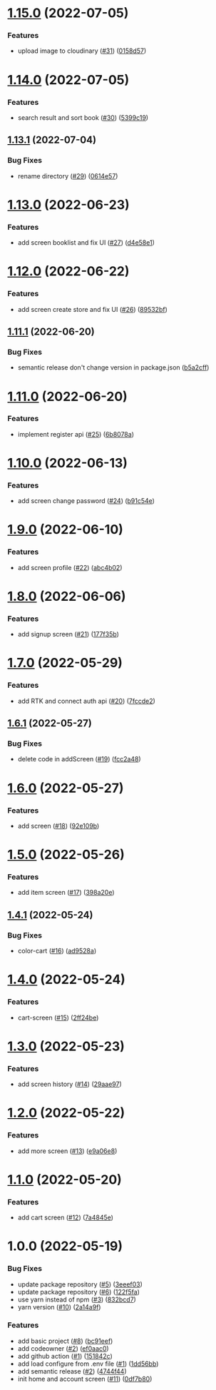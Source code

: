 # [1.15.0](https://github.com/Notekunn/flex-library/compare/v1.14.0...v1.15.0) (2022-07-05)


### Features

* upload image to cloudinary ([#31](https://github.com/Notekunn/flex-library/issues/31)) ([0158d57](https://github.com/Notekunn/flex-library/commit/0158d57036f60707f014ab1e3f9a10bc9a542c1b))

# [1.14.0](https://github.com/Notekunn/flex-library/compare/v1.13.1...v1.14.0) (2022-07-05)


### Features

* search result and sort book ([#30](https://github.com/Notekunn/flex-library/issues/30)) ([5399c19](https://github.com/Notekunn/flex-library/commit/5399c199da1963355cbd8328fc579abc90805fcb))

## [1.13.1](https://github.com/Notekunn/flex-library/compare/v1.13.0...v1.13.1) (2022-07-04)


### Bug Fixes

* rename directory ([#29](https://github.com/Notekunn/flex-library/issues/29)) ([0614e57](https://github.com/Notekunn/flex-library/commit/0614e57badd928174bb7d50d0b8193e717af21b9))

# [1.13.0](https://github.com/Notekunn/flex-library/compare/v1.12.0...v1.13.0) (2022-06-23)


### Features

* add screen booklist and fix UI ([#27](https://github.com/Notekunn/flex-library/issues/27)) ([d4e58e1](https://github.com/Notekunn/flex-library/commit/d4e58e17d981d05f2745742bec4d50f1f975b51e))

# [1.12.0](https://github.com/Notekunn/flex-library/compare/v1.11.1...v1.12.0) (2022-06-22)


### Features

* add screen create store and fix UI ([#26](https://github.com/Notekunn/flex-library/issues/26)) ([89532bf](https://github.com/Notekunn/flex-library/commit/89532bfd3c56cc141fdfe623ed2e9844ec2101b8))

## [1.11.1](https://github.com/Notekunn/flex-library/compare/v1.11.0...v1.11.1) (2022-06-20)


### Bug Fixes

* semantic release don't change version in package.json ([b5a2cff](https://github.com/Notekunn/flex-library/commit/b5a2cff764de3bd04576f56df4b40355dd07e39e))

# [1.11.0](https://github.com/Notekunn/flex-library/compare/v1.10.0...v1.11.0) (2022-06-20)


### Features

* implement register api ([#25](https://github.com/Notekunn/flex-library/issues/25)) ([6b8078a](https://github.com/Notekunn/flex-library/commit/6b8078ab123abd002b8813d977026cf2d9d32f84))

# [1.10.0](https://github.com/Notekunn/flex-library/compare/v1.9.0...v1.10.0) (2022-06-13)


### Features

* add screen change password ([#24](https://github.com/Notekunn/flex-library/issues/24)) ([b91c54e](https://github.com/Notekunn/flex-library/commit/b91c54e6e029322012825638e120146533f89340))

# [1.9.0](https://github.com/Notekunn/flex-library/compare/v1.8.0...v1.9.0) (2022-06-10)


### Features

* add screen profile ([#22](https://github.com/Notekunn/flex-library/issues/22)) ([abc4b02](https://github.com/Notekunn/flex-library/commit/abc4b024c16d6695f7169228ce0de2b330d9e24d))

# [1.8.0](https://github.com/Notekunn/flex-library/compare/v1.7.0...v1.8.0) (2022-06-06)


### Features

* add signup screen ([#21](https://github.com/Notekunn/flex-library/issues/21)) ([177f35b](https://github.com/Notekunn/flex-library/commit/177f35b8544d2cbfcab8d6360ff7f1ba79e8fcfe))

# [1.7.0](https://github.com/Notekunn/flex-library/compare/v1.6.1...v1.7.0) (2022-05-29)


### Features

* add RTK and connect auth api ([#20](https://github.com/Notekunn/flex-library/issues/20)) ([7fccde2](https://github.com/Notekunn/flex-library/commit/7fccde29e9f74db9c9a2eb069b845edff86092d2))

## [1.6.1](https://github.com/Notekunn/flex-library/compare/v1.6.0...v1.6.1) (2022-05-27)


### Bug Fixes

* delete code in addScreen ([#19](https://github.com/Notekunn/flex-library/issues/19)) ([fcc2a48](https://github.com/Notekunn/flex-library/commit/fcc2a486481105eb0ab213998b6ea00f1627867a))

# [1.6.0](https://github.com/Notekunn/flex-library/compare/v1.5.0...v1.6.0) (2022-05-27)


### Features

* add screen ([#18](https://github.com/Notekunn/flex-library/issues/18)) ([92e109b](https://github.com/Notekunn/flex-library/commit/92e109bd5b3b6534496b0d27de7cd83e546bfc4b))

# [1.5.0](https://github.com/Notekunn/flex-library/compare/v1.4.1...v1.5.0) (2022-05-26)


### Features

* add item screen ([#17](https://github.com/Notekunn/flex-library/issues/17)) ([398a20e](https://github.com/Notekunn/flex-library/commit/398a20ed100aa1724656bf3ffca62d8d76b6a4a4))

## [1.4.1](https://github.com/Notekunn/flex-library/compare/v1.4.0...v1.4.1) (2022-05-24)


### Bug Fixes

* color-cart ([#16](https://github.com/Notekunn/flex-library/issues/16)) ([ad9528a](https://github.com/Notekunn/flex-library/commit/ad9528af8e7b72e900959bd3e7c7796c629a2815))

# [1.4.0](https://github.com/Notekunn/flex-library/compare/v1.3.0...v1.4.0) (2022-05-24)


### Features

* cart-screen ([#15](https://github.com/Notekunn/flex-library/issues/15)) ([2ff24be](https://github.com/Notekunn/flex-library/commit/2ff24bed88ec8bbc0e26d731b09dc90debc95745))

# [1.3.0](https://github.com/Notekunn/flex-library/compare/v1.2.0...v1.3.0) (2022-05-23)


### Features

* add screen history ([#14](https://github.com/Notekunn/flex-library/issues/14)) ([29aae97](https://github.com/Notekunn/flex-library/commit/29aae977a2e978be6b3121e83b3840a4957eafb7))

# [1.2.0](https://github.com/Notekunn/flex-library/compare/v1.1.0...v1.2.0) (2022-05-22)


### Features

* add more screen ([#13](https://github.com/Notekunn/flex-library/issues/13)) ([e9a06e8](https://github.com/Notekunn/flex-library/commit/e9a06e8ba554ea62f4369bba166f71b856075dc0))

# [1.1.0](https://github.com/Notekunn/flex-library/compare/v1.0.0...v1.1.0) (2022-05-20)


### Features

* add cart screen ([#12](https://github.com/Notekunn/flex-library/issues/12)) ([7a4845e](https://github.com/Notekunn/flex-library/commit/7a4845e0c63a38973def9bd860eb988f61747934))

# 1.0.0 (2022-05-19)


### Bug Fixes

* update package repository ([#5](https://github.com/Notekunn/flex-library/issues/5)) ([3eeef03](https://github.com/Notekunn/flex-library/commit/3eeef03f6d2f8e31131efcf2fba7be610f76693c))
* update package repository ([#6](https://github.com/Notekunn/flex-library/issues/6)) ([122f5fa](https://github.com/Notekunn/flex-library/commit/122f5fa3b7cc47a7d18a12b5f82ee61d5ab1037e))
* use yarn instead of npm ([#3](https://github.com/Notekunn/flex-library/issues/3)) ([832bcd7](https://github.com/Notekunn/flex-library/commit/832bcd7cc1f11e8b10342241ef1af7220fdb7fa5))
* yarn version ([#10](https://github.com/Notekunn/flex-library/issues/10)) ([2a14a9f](https://github.com/Notekunn/flex-library/commit/2a14a9fa80da15210235950c37d3d7a579139c61))


### Features

* add basic project ([#8](https://github.com/Notekunn/flex-library/issues/8)) ([bc91eef](https://github.com/Notekunn/flex-library/commit/bc91eef2fc631328b66c7eb998353684dca0fff0))
* add codeowner ([#2](https://github.com/Notekunn/flex-library/issues/2)) ([ef0aac0](https://github.com/Notekunn/flex-library/commit/ef0aac0808ffffa3a42005c3147b4634220604f7))
* add github action  ([#1](https://github.com/Notekunn/flex-library/issues/1)) ([151842c](https://github.com/Notekunn/flex-library/commit/151842c380b2813da22d9bbaa4e81c60b5a53c89))
* add load configure from .env file ([#1](https://github.com/Notekunn/flex-library/issues/1)) ([1dd56bb](https://github.com/Notekunn/flex-library/commit/1dd56bb1b7cfca0000fbcade5a3cbf027edf2897))
* add semantic release ([#2](https://github.com/Notekunn/flex-library/issues/2)) ([4744f44](https://github.com/Notekunn/flex-library/commit/4744f44f8dd24d65fdd6872d63af475d7eff8759))
* init home and account screen ([#11](https://github.com/Notekunn/flex-library/issues/11)) ([0df7b80](https://github.com/Notekunn/flex-library/commit/0df7b807ec3497ab39d04cb7caea103e15365152))
